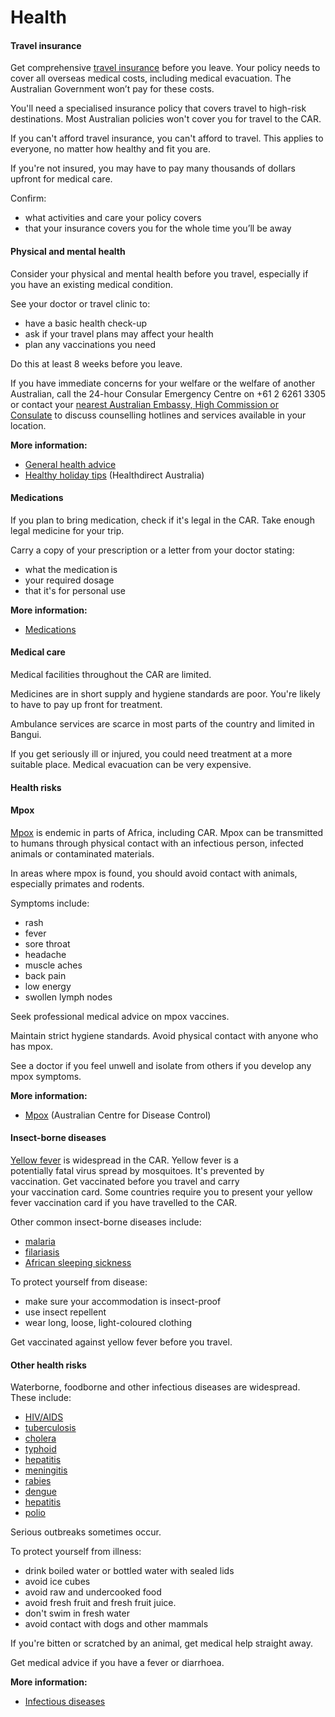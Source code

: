 # Health

#### Travel insurance

Get comprehensive [travel insurance](/before-you-go/the-basics/travel-insurance "Travel insurance") before you leave. Your policy needs to cover all overseas medical costs, including medical evacuation. The Australian Government won’t pay for these costs.

You'll need a specialised insurance policy that covers travel to high-risk destinations. Most Australian policies won't cover you for travel to the CAR.

If you can't afford travel insurance, you can't afford to travel. This applies to everyone, no matter how healthy and fit you are.

If you're not insured, you may have to pay many thousands of dollars upfront for medical care.

Confirm:

* what activities and care your policy covers
* that your insurance covers you for the whole time you’ll be away

#### Physical and mental health

Consider your physical and mental health before you travel, especially if you have an existing medical condition.

See your doctor or travel clinic to:

* have a basic health check-up
* ask if your travel plans may affect your health
* plan any vaccinations you need

Do this at least 8 weeks before you leave.

If you have immediate concerns for your welfare or the welfare of another Australian, call the 24-hour Consular Emergency Centre on +61 2 6261 3305 or contact your [nearest Australian Embassy, High Commission or Consulate](https://www.dfat.gov.au/about-us/our-locations/missions/our-embassies-and-consulates-overseas) to discuss counselling hotlines and services available in your location.

**More information:**

* [General health advice](/node/43)
* [Healthy holiday tips](https://www.healthdirect.gov.au/healthy-holiday-tips-infographic) (Healthdirect Australia)

#### Medications

If you plan to bring medication, check if it's legal in the CAR. Take enough legal medicine for your trip.

Carry a copy of your prescription or a letter from your doctor stating:

* what the medication is
* your required dosage
* that it's for personal use

**More information:**

* [Medications](/before-you-go/health/medications "Medication and medical equipment")

#### Medical care

Medical facilities throughout the CAR are limited.

Medicines are in short supply and hygiene standards are poor. You're likely to have to pay up front for treatment.

Ambulance services are scarce in most parts of the country and limited in Bangui.

If you get seriously ill or injured, you could need treatment at a more suitable place. Medical evacuation can be very expensive.

#### Health risks

#### Mpox

[Mpox](https://www.who.int/health-topics/monkeypox#tab=tab_1) is endemic in parts of Africa, including CAR. Mpox can be transmitted to humans through physical contact with an infectious person, infected animals or contaminated materials.

In areas where mpox is found, you should avoid contact with animals, especially primates and rodents.

Symptoms include:

* rash
* fever
* sore throat
* headache
* muscle aches
* back pain
* low energy
* swollen lymph nodes

Seek professional medical advice on mpox vaccines.

Maintain strict hygiene standards. Avoid physical contact with anyone who has mpox.

See a doctor if you feel unwell and isolate from others if you develop any mpox symptoms.

**More information:**

* [Mpox](https://www.cdc.gov.au/topics/mpox-monkeypox) (Australian Centre for Disease Control)

#### Insect-borne diseases

[Yellow fever](http://www.health.gov.au/yellowfever) is widespread in the CAR. Yellow fever is a potentially fatal virus spread by mosquitoes. It's prevented by vaccination. Get vaccinated before you travel and carry your vaccination card. Some countries require you to present your yellow fever vaccination card if you have travelled to the CAR.

Other common insect-borne diseases include:

* [malaria](https://www.who.int/news-room/fact-sheets/detail/malaria)
* [filariasis](https://www.who.int/news-room/fact-sheets/detail/lymphatic-filariasis)
* [African sleeping sickness](https://www.who.int/news-room/fact-sheets/detail/trypanosomiasis-human-african-(sleeping-sickness))

To protect yourself from disease:

* make sure your accommodation is insect-proof
* use insect repellent
* wear long, loose, light-coloured clothing

Get vaccinated against yellow fever before you travel.

#### Other health risks

Waterborne, foodborne and other infectious diseases are widespread. These include:

* [HIV/AIDS](https://www.who.int/news-room/fact-sheets/detail/hiv-aids)
* [tuberculosis](https://www.who.int/news-room/fact-sheets/detail/tuberculosis)
* [cholera](https://www.who.int/news-room/fact-sheets/detail/cholera)
* [typhoid](https://www.who.int/immunization/diseases/typhoid/en/)
* [hepatitis](https://www.who.int/hepatitis/en/)
* [meningitis](https://www.who.int/emergencies/diseases/meningitis/en/)
* [rabies](https://www.who.int/news-room/fact-sheets/detail/rabies)
* [dengue](https://www.health.gov.au/diseases/dengue-virus-infection)
* [hepatitis](https://www.who.int/health-topics/hepatitis#tab=tab_1)
* [polio](https://www.who.int/news-room/fact-sheets/detail/poliomyelitis)

Serious outbreaks sometimes occur.

To protect yourself from illness:

* drink boiled water or bottled water with sealed lids
* avoid ice cubes
* avoid raw and undercooked food
* avoid fresh fruit and fresh fruit juice.
* don't swim in fresh water
* avoid contact with dogs and other mammals

If you're bitten or scratched by an animal, get medical help straight away.

Get medical advice if you have a fever or diarrhoea.

**More information:**

* [Infectious diseases](/before-you-go/health/diseases "Infectious diseases")